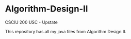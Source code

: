 # Algorithm-Design-II

CSCIU 200 USC - Upstate

This repository has all my java files from Algorithm Design II.
